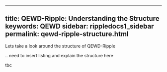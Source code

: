 
---
title: QEWD-Ripple: Understanding the Structure
keywords: QEWD
sidebar: rippledocs1_sidebar
permalink: qewd-ripple-structure.html
---



Lets take a look around the structure of QEWD-Ripple

.. need to insert listing and explain the structure here

tbc
